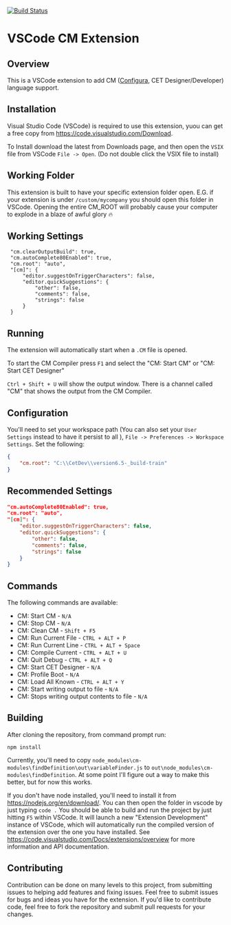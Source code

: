 [![Build Status](https://travis-ci.org/docura-io/vscode-cm.svg?branch=master)](https://travis-ci.org/docura-io/vscode-cm)
# VSCode CM Extension

## Overview
This is a VSCode extension to add CM ([Configura](http://configura.com), CET Designer/Developer) language
support.

## Installation
Visual Studio Code (VSCode) is required to use this extension, yuou can get
a free copy from https://code.visualstudio.com/Download.

To Install download the latest from Downloads page, and then open the `VSIX` 
file from VSCode `File -> Open`. (Do not double click the VSIX file to install)

## Working Folder
This extension is built to have your specific extension folder open. E.G. if 
your extension is under `/custom/mycompany` you should open this folder in 
VSCode. Opening the entire CM_ROOT will probably cause your computer to explode
in a blaze of awful glory :fire:

## Working Settings
```
 "cm.clearOutputBuild": true,
 "cm.autoComplete80Enabled": true,
 "cm.root": "auto",
 "[cm]": {
     "editor.suggestOnTriggerCharacters": false,
     "editor.quickSuggestions": {
         "other": false,
         "comments": false,
         "strings": false
     }
 }
```
## Running
The extension will automatically start when a `.CM` file is opened.

To start the CM Compiler press `F1` and select the "CM: Start CM" or "CM: Start 
CET Designer"

`Ctrl + Shift + U` will show the output window. There is a channel called "CM" 
that shows the output from the CM Compiler.

## Configuration
You'll need to set your workspace path (You can also set your `User Settings`
 instead to have it persist to all
), `File -> Preferences -> Workspace Settings`. 
Set the following:

```JSON
{
    "cm.root": "C:\\CetDev\\version6.5-_build-train"
}
```

## Recommended Settings

```JSON
"cm.autoComplete80Enabled": true,
"cm.root": "auto",
"[cm]": {
    "editor.suggestOnTriggerCharacters": false,
    "editor.quickSuggestions": {
        "other": false,
        "comments": false,
        "strings": false
    }
}
```

## Commands
The following commands are available:

- CM: Start CM - `N/A`
- CM: Stop CM - `N/A`
- CM: Clean CM - `Shift + F5`
- CM: Run Current File - `CTRL + ALT + P`
- CM: Run Current Line - `CTRL + ALT + Space`
- CM: Compile Current - `CTRL + ALT + U`
- CM: Quit Debug - `CTRL + ALT + Q`
- CM: Start CET Designer - `N/A`
- CM: Profile Boot - `N/A`
- CM: Load All Known - `CTRL + ALT + Y`
- CM: Start writing output to file - `N/A`
- CM: Stops writing output contents to file - `N/A`

## Building
After cloning the repository, from command prompt run:
```shell
npm install
```

Currently, you'll need to copy `node_modules\cm-modules\findDefinition\out\variableFinder.js` to `out\node_modules\cm-modules\findDefinition`. At some point I'll figure out a way to make this better, but for now this works.

If you don't have node installed, you'll need to install it from https://nodejs.org/en/download/.  You can then open the folder in vscode by just typing `code .` You should be able to build and run the project by just hitting `F5` within VSCode.  It will launch a new "Extension Development" instance of VSCode, which will automatically run the compiled version of the extension over the one you have installed.  See https://code.visualstudio.com/Docs/extensions/overview for more information and API documentation.

## Contributing
Contribution can be done on many levels to this project, from submitting issues to helping add features and fixing issues. Feel free to submit issues for bugs and ideas you have for the extension. If you'd like to contribute code, feel free to fork the repository and submit pull requests for your changes.

